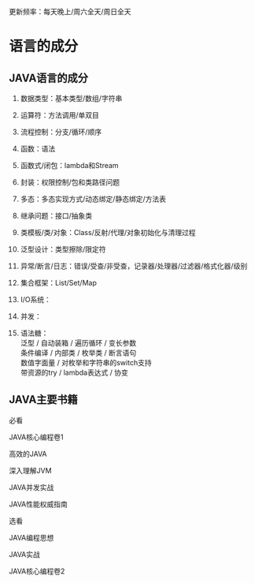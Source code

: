 更新频率：每天晚上/周六全天/周日全天

# 语言的成分

## JAVA语言的成分

1. 数据类型：基本类型/数组/字符串  
2. 运算符：方法调用/单双目  
3. 流程控制：分支/循环/顺序  
4. 函数：语法  
5. 函数式/闭包：lambda和Stream  
  
  
6. 封装：权限控制/包和类路径问题  
7. 多态：多态实现方式/动态绑定/静态绑定/方法表  
8. 继承问题：接口/抽象类  
9. 类模板/类/对象：Class/反射/代理/对象初始化与清理过程  
10. 泛型设计：类型擦除/限定符  
  
  
11. 异常/断言/日志：错误/受查/非受查，记录器/处理器/过滤器/格式化器/级别  
12. 集合框架：List/Set/Map  
13. I/O系统：  
14. 并发：  
15. 语法糖：  
    泛型 / 自动装箱 / 遍历循环 / 变长参数  
    条件编译 / 内部类 / 枚举类 / 断言语句  
    数值字面量 / 对枚举和字符串的switch支持  
    带资源的try / lambda表达式 / 协变  

## JAVA主要书籍

必看

JAVA核心编程卷1

高效的JAVA

深入理解JVM

JAVA并发实战

JAVA性能权威指南



选看

JAVA编程思想

JAVA实战

JAVA核心编程卷2